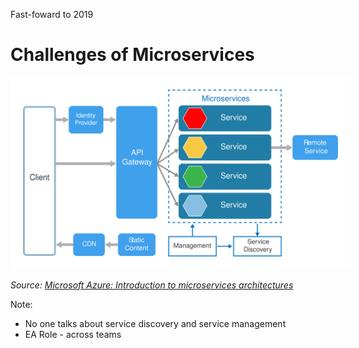 Fast-foward to 2019

# Challenges of Microservices

<img src="./images/architecture/microservices-logical.svg" class="img-center" alt="" width="600" style="margin: 0 auto;background:#fff;border:20px solid #fff;">

<cite class="center">Source: [Microsoft Azure: Introduction to microservices architectures](https://docs.microsoft.com/en-us/azure/architecture/microservices/introduction)</cite>	

Note:
- No one talks about service discovery and service management
- EA Role - across teams